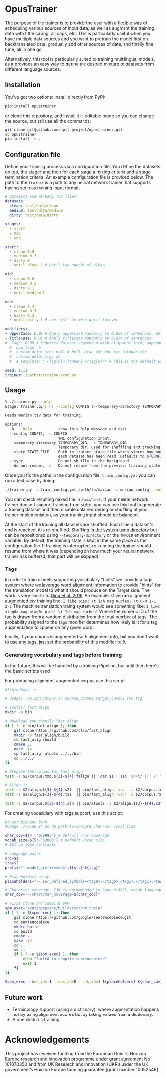 # OpusTrainer
The purpose of the trainer is to provide the user with a flexible way of scheduling various sources of input data, as well as augment the training data with tittle casing, all caps, etc. This is particularly useful when you have multiple data sources and you want to pretrain the model first on backtranslated data, gradually add other sources of data, and finally fine tune, all in one go.

Alternatively, this tool is particularly suited to training multilingual models, as it provides an easy way to define the desired mixture of datasets from different language sources.

## Installation
You've got two options: Install directly from PyPI:

```sh
pip install opustrainer
```

or clone this repository, and install it in editable mode so you can change the source, but still use all the commands:

```sh
git clone git@github.com:hplt-project/opustrainer.git
cd opustrainer
pip install -e .
```

## Configuration file
Define your training process via a configuration file. You define the datasets on top, the stages and then for each stage a mixing criteria and a stage termination criteria. An example configuration file is provided below. The path to the `trainer` is a path to any neural network trainer that supports having stdin as training input format.
```yml
# Datasets are already TSV files
datasets:
  clean: test/data/clean
  medium: test/data/medium
  dirty: test/data/dirty

stages:
  - start
  - mid
  - end

start:
  - clean 0.8
  - medium 0.2
  - dirty 0
  - until clean 2 # Until two epochs of clean

mid:
  - clean 0.6
  - medium 0.3
  - dirty 0.1
  - until medium 1

end:
  - clean 0.4
  - medium 0.3
  - dirty 0.3
  - until dirty 5 # use `inf` to mean until forever

modifiers:
- UpperCase: 0.05 # Apply uppercase randomly to 0.05% of sentences. Set to 0 to disable, or remove line entirely.
- TitleCase: 0.05 # Apply titlecase randomly to 0.05% of sentences.
#- Tags: 0.08 # Requires dataset augmented with alignment info, appended to the
  #  num_tags: 6
  #  custom_detok_src: null # Null value for the src detokenizer
  #  custom_detok_trg: zh
  #  # template: " <tag{n}> {token} </tag{n}>" # This is the default way of inserting tags. Beware of changing it.

seed: 1111
trainer: /path/to/trainer/run.py
```

## Usage
```bash
% ./trainer.py --help
usage: trainer.py [-h] --config CONFIG [--temporary-directory TEMPORARY_DIR] [--state STATE_FILE] [--do-not-resume] [--sync] [trainer-command [arguments]]

Feeds marian tsv data for training.

options:
  -h, --help            show this help message and exit
  --config CONFIG, -c CONFIG
                        YML configuration input.
  --temporary-directory TEMPORARY_DIR, -t TEMPORARY_DIR
                        Temporary dir, used for shuffling and tracking state
  --state STATE_FILE    Path to trainer state file which stores how much of
                        each dataset has been read. Defaults to ${CONFIG}.state
  --sync                Do not shuffle in the background
  --do-not-resume, -d   Do not resume from the previous training state
```
Once you fix the paths in the configuration file, `train_config.yml` you can run a test case by doing:
```bash
./trainer.py -c train_config.yml /path/to/marian -c marian_config --any --other --flags
```
You can check resulting mixed file in `/tmp/test`. If your neural network trainer doesn't support training from `stdin`, you can use this tool to generate a training dataset and then disable data reordering or shuffling at your trainer implementation, as your training input should be balanced.

At the start of the training all datasets are shuffled. Each time a dataset's end is reached, it is re-shuffled. Shuffling [in the system temp directory](https://docs.python.org/3.11/library/tempfile.html#tempfile.gettempdir) but can be repositioned using `--temporary-directory` or the `TMPDIR` environment variable. By default, the training state is kept in the same place as the configuration file. If training is interrupted, re-running the trainer should resume from where it was (depending on how much your neural network trainer has buffered, that part will be skipped).

### Tags
In order to train models supporting vocabulary "hints" we provide a tags system where we laverage word alignment information to provide "hints" for the translation model to what it should produce on the Target side. The work is very similar to [Dinu et al. 2019](https://aclanthology.org/P19-1294/). An example. Given an alignment augmented tsv training line:
```I like pies! \t Ich mag Kuchen! \t 0-0 1-1 2-2```
The machine translation traing system would see something like:
```I like <tag0> mag <tag0> pies! \t Ich mag Kuchen!```
Where the numeric ID of the tag is drawn from a random distribution from the total number of tags. The probability asigned to the `Tags` modifier determines how likely is it for a tag augmentation to appear on any given word.

Finally, if your corpus is augmented with alignment info, but you don't want to use any tags, just set the probability of this modifier to 0.

### Generating vocabulary and tags before training
In the future, this will be handled by a training Pipeline, but until then here's the basic scripts used

For producing alignment augmented corpus use this script:
```bash
#!/bin/bash -v

# Usage: ./align_corpus.sh source_corpus target_corpus src trg

# install fast align
mkdir -p bin

# download and compile fast_align
if [ ! -e bin/fast_align ]; then
    git clone https://github.com/clab/fast_align
    mkdir -p fast_align/build
    cd fast_align/build
    cmake ..
    make -j4
    cp fast_align atools ../../bin
    cd ../../
fi

# Prepare the corpus for fast align
test -s $2/corpus.tmp.${3}-${4}.falign ||  cat $1 | sed 's/\t/ ||| /' > $2/corpus.tmp.${3}-${4}.falign

# Align it
test -s $2/align.${3}-${4}.s2t  || bin/fast_align -vod  -i $2/corpus.tmp.${3}-${4}.falign > $2/align.${3}-${4}.s2t
test -s $2/align.${3}-${4}.t2s  || bin/fast_align -vodr -i $2/corpus.tmp.${3}-${4}.falign > $2/align.${3}-${4}.t2s

test -s $2/corpus.${3}-${4}.aln || bin/atools -i $2/align.${3}-${4}.s2t -j $2/align.${3}-${4}.t2s -c grow-diag-final-and > $2/corpus.${3}-${4}.aln
```

For creating vocabulary with tags support, use this script:
```bash
#!/usr/bin/env bash
#Usage ./vocab.sh en de path-to-corpora char-cov vocab_size

char_cov=${4:-'0.9995'} # Default char coverage
vocab_size=${5:-'32000'} # Default vocab size
# Set up some constants

# Language pairs
src=$1
trg=$2
prefix="--model_prefix=model.${src}-${trg}"

# Placeholders array
placeholders="--user_defined_symbols=<tag0>,</tag0>,<tag1>,</tag1>,<tag2>,</tag2>,<tag3>,</tag3>,<tag4>,</tag4>,<tag5>,</tag5>"

# Character coverage. CJK is recommended to have 0.9995, vocab languages proabbly you want 1.
char_cov="--character_coverage=${char_cov}"

# First clone and compile SPM
spm_exec="sentencepiece/build/src/spm_train"
if [ ! -e ${spm_exec} ]; then
    git clone https://github.com/google/sentencepiece.git
    cd sentencepiece
    mkdir build
    cd build
    cmake ..
    make -j4
    cd ..
    cd ..
    if [ ! -e ${spm_exec} ]; then
        echo "Failed to compile sentencepiece"
        exit 1
    fi
fi

$spm_exec --bos_id=-1 --eos_id=0 --unk_id=1 ${placeholders} ${char_cov} ${prefix} --vocab_size=${vocab_size} --input=${3} --input_sentence_size=20000000 --byte_fallback #--input_format=tsv seems broken
```

## Future work

- Terminology support (using a dictionary), where augmentation happens not by using alignment scores but by taking values from a dictionary.
- A one click run training

# Acknowledgements

This project has received funding from the European Union’s Horizon Europe research and innovation programme under grant agreement No 101070350 and from UK Research and Innovation (UKRI) under the UK government’s Horizon Europe funding guarantee [grant number 10052546]